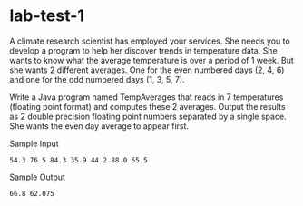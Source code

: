 # lab-test-1
A climate research scientist has employed your services. She needs you to develop a program to help her discover trends in temperature data. She wants to know what the average temperature is over a period of 1 week. But she wants 2 different averages. One for the even numbered days (2, 4, 6) and one for the odd numbered days (1, 3, 5, 7). 


Write a Java program named TempAverages that reads in 7 temperatures (floating point format) and computes these 2 averages. Output the results as 2 double precision floating point numbers separated by a single space. She wants the even day average to appear first. 


Sample Input
```
54.3 76.5 84.3 35.9 44.2 88.0 65.5
```
Sample Output
```
66.8 62.075
